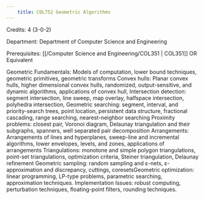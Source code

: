 ```yaml
---
    title: COL752 Geometric Algorithms
---
```

Credits: 4 (3-0-2)

Department: Department of Computer Science and Engineering

Prerequisites: [[/Computer Science and Engineering/COL351 | COL351]] OR Equivalent

Geometric Fundamentals: Models of computation, lower bound techniques, geometric primitives, geometric transforms Convex hulls: Planar convex hulls, higher dimensional convex hulls, randomized, output-sensitive, and dynamic algorithms, applications of convex hull, Intersection detection: segment intersection, line sweep, map overlay, halfspace intersection, polyhedra intersection, Geometric searching: segment, interval, and priority-search trees, point location, persistent data structure, fractional cascading, range searching, nearest-neighbor searching Proximity problems: closest pair, Voronoi diagram, Delaunay triangulation and their subgraphs, spanners, well separated pair decomposition Arrangements: Arrangements of lines and hyperplanes, sweep-line and incremental algorithms, lower envelopes, levels, and zones, applications of arrangements Triangulations: monotone and simple polygon triangulations, point-set triangulations, optimization criteria, Steiner triangulation, Delaunay refinement Geometric sampling: random sampling and ε-nets, ε-approximation and discrepancy, cuttings, coresetsGeometric optimization: linear programming, LP-type problems, parametric searching, approximation techniques. Implementation Issues: robust computing, perturbation techniques, floating-point filters, rounding techniques.
